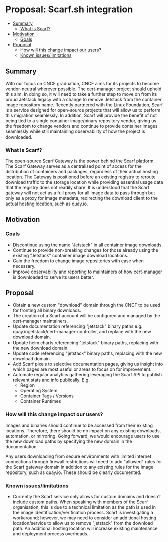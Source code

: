 # Proposal: Scarf.sh integration

<!-- toc -->
- [Summary](#summary)
  - [What is Scarf?](#what-is-scarf)
- [Motivation](#motivation)
  - [Goals](#goals)
- [Proposal](#proposal)
  - [How will this change impact our users?](#how-will-this-change-impact-our-users)
  - [Known issues/limitations](#known-issueslimitations)
<!-- /toc -->

## Summary

With our focus on CNCF graduation, CNCF aims for its projects to become vendor-neutral wherever possible. The cert-manager project should uphold this aim. In doing so, it will need to take a further step to move on from its proud Jetstack legacy with a change to remove Jetstack from the container image repository name. Recently partnered with the Linux Foundation, Scarf is a service designed for open-source projects that will allow us to perform this migration seamlessly. In addition, Scarf will provide the benefit of not being tied to a single container image/binary repository vendor, giving us the freedom to change vendors and continue to provide container images seamlessly while still maintaining observability of how the project is downloaded.

### What is Scarf?

The open-source Scarf Gateway is the power behind the Scarf platform. The Scarf Gateway serves as a centralised point of access for the distribution of containers and packages, regardless of their actual hosting location. The Gateway is positioned before an existing registry to reroute download traffic to the storage location while providing essential usage data that the registry does not readily share. It is understood that the Scarf gateway will not act as a full proxy for all image data to pass through but only as a proxy for image metadata, redirecting the download client to the actual hosting location, such as quay.io.

## Motivation

### Goals

- Discontinue using the name "Jetstack" in all container image downloads.
- Continue to provide non-breaking changes for those already using the existing "Jetstack" container image download locations.
- Gain the freedom to change image repositories with ease when necessary.
- Improve observability and reporting to maintainers of how cert-manager is downloaded to serve its users better.

## Proposal

- Obtain a new custom "download" domain through the CNCF to be used for fronting all binary downloads.
- The creation of a Scarf account will be configured and managed by the cert-manager maintainers.
- Update documentation referencing "jetstack" binary paths e.g. quay.io/jetstack/cert-manager-controller, and replace with the new download domain.
- Update helm charts referencing "jetstack" binary paths, replacing with the new download domain.
- Update code referencing "jetstack" binary paths, replacing with the new download domain.
- Add Scarf pixels to selective documentation pages, giving us insight into which pages are most useful or areas to focus on for improvement.
- Automate regular analytics gathering leveraging the Scarf API to publish relevant stats and info publically. E.g.
  - Region
  - Operating System
  - Container Tags / Versions
  - Container Runtimes


### How will this change impact our users?

Images and binaries should continue to be accessed from their existing locations. Therefore, there should be no impact on any existing downloads, automation, or mirroring.
Going forward, we would encourage users to use the new download paths by specifying the new domain in the documentation.

Any users downloading from secure environments with limited internet connections through firewall restrictions will need to add "allowed" rules for the Scarf gateway domain in addition to any existing rules for the image repository, such as quay.io. These should be clearly documented.

### Known issues/limitations

- Currently the Scarf service only allows for custom domains and doesn't include custom paths. When speaking with members of the Scarf organisation, this is due to a technical limitation as the path is used in the image identification/verification process. Scarf is investigating a workaround; however, we may need to consider an additional hosting location/service to allow us to remove "jetstack" from the download path. An additional hosting location will increase existing maintenance and deployment process overheads.
